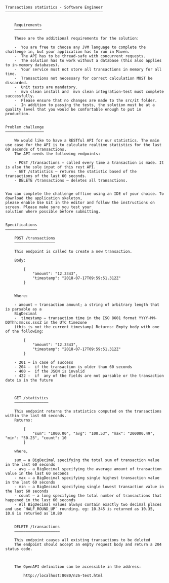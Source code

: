 



    Transactions statistics - Software Engineer
    ———————————————————————————————————————————


        Requirements
        ————————————

        These are the additional requirements for the solution:

        -  You are free to choose any JVM language to complete the challenge in, but your application has to run in Maven.
        -  The API has to be thread-safe with concurrent requests.
        -  The solution has to work without a database (this also applies to in-memory databases).
        -  Your service must not store all transactions in memory for all time.
        -  Transactions not necessary for correct calculation MUST be discarded.
        -  Unit tests are mandatory.
        -  mvn clean install and  mvn clean integration-test must complete successfully.
        -  Please ensure that no changes are made to the src/it folder.
        -  In addition to passing the tests, the solution must be at a quality level that you would be comfortable enough to put in production.


    Problem challenge
    —————————————————

        We would like to have a RESTful API for our statistics. The main use case for the API is to calculate realtime statistics for the last 60 seconds of transactions.
        The API needs the following endpoints:

        - POST /transactions – called every time a transaction is made. It is also the sole input of this rest API.
        - GET /statistics – returns the statistic based of the transactions of the last 60 seconds.
        - DELETE /transactions – deletes all transactions.


    You can complete the challenge offline using an IDE of your choice. To download the application skeleton,
    please enable Use Git in the editor and follow the instructions on screen. Please make sure you test your
    solution where possible before submitting.


    Specifications
    ——————————————

        POST /transactions
        ——————————————————

        This endpoint is called to create a new transaction.

        Body:

            {
                "amount": "12.3343",
                "timestamp": "2018-07-17T09:59:51.312Z"
            }


        Where:

        - amount – transaction amount; a string of arbitrary length that is parsable as a
        BigDecimal
        -  timestamp – transaction time in the ISO 8601 format YYYY-MM-DDThh:mm:ss.sssZ in the UTC timezone
        (this is not the current timestamp) Returns: Empty body with one of the following:

            {
                "amount": "12.3343",
                "timestamp": "2018-07-17T09:59:51.312Z"
            }

        - 201 – in case of success
        - 204 –  if the transaction is older than 60 seconds
        - 400 –  if the JSON is invalid
        - 422 -  if  any of the fields are not parsable or the transaction date is in the future



        GET /statistics
        ———————————————

        This endpoint returns the statistics computed on the transactions within the last 60 seconds.
        Returns:

            {
                "sum": "1000.00", "avg": "100.53", "max": "200000.49", "min": "50.23", "count": 10
            }

        where,

        sum – a BigDecimal specifying the total sum of transaction value in the last 60 seconds
        - avg – a BigDecimal specifying the average amount of transaction value in the last 60 seconds
        - max – a BigDecimal specifying single highest transaction value in the last 60 seconds
        - min – a BigDecimal specifying single lowest transaction value in the last 60 seconds
        - count – a long specifying the total number of transactions that happened in the last 60 seconds
        - All BigDecimal values always contain exactly two decimal places and use `HALF_ROUND_UP` rounding. eg: 10.345 is returned as 10.35, 10.8 is returned as 10.80


        DELETE /transactions
        ————————————————————

        This endpoint causes all existing transactions to be deleted
        The endpoint should accept an empty request body and return a 204 status code.



        The OpenAPI definition can be accessible in the address:

            http://localhost:8080/n26-test.html









